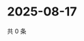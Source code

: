 # 2025-08-17

共 0 条

<!-- BEGIN ZHIHUQUESTIONS -->
<!-- 最后更新时间 Sun Aug 17 2025 22:10:23 GMT+0800 (China Standard Time) -->

<!-- END ZHIHUQUESTIONS -->
